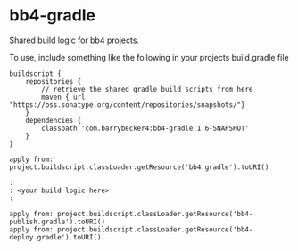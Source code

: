 # bb4-gradle

Shared build logic for bb4 projects.

To use, include something like the following in your projects build.gradle file

```
buildscript {
    repositories {
        // retrieve the shared gradle build scripts from here
        maven { url "https://oss.sonatype.org/content/repositories/snapshots/"}
    }
    dependencies {
        classpath 'com.barrybecker4:bb4-gradle:1.6-SNAPSHOT'
    }
}

apply from: project.buildscript.classLoader.getResource('bb4.gradle').toURI()

:
: <your build logic here>
:

apply from: project.buildscript.classLoader.getResource('bb4-publish.gradle').toURI()
apply from: project.buildscript.classLoader.getResource('bb4-deploy.gradle').toURI()
```
